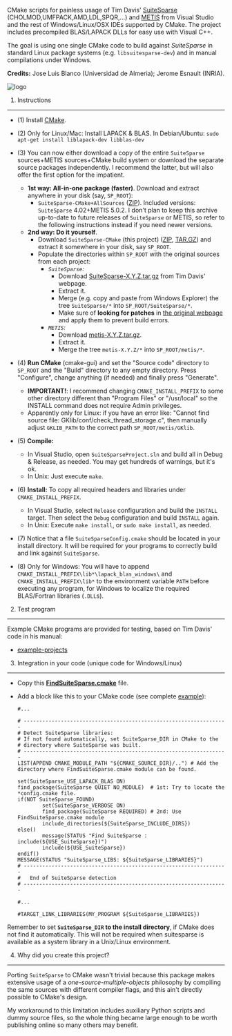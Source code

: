 CMake scripts for painless usage of Tim Davis' [SuiteSparse](http://www.cise.ufl.edu/research/sparse/SuiteSparse/) (CHOLMOD,UMFPACK,AMD,LDL,SPQR,...) and [METIS](http://glaros.dtc.umn.edu/gkhome/views/metis) from Visual Studio and the rest of Windows/Linux/OSX IDEs supported by CMake. The project includes precompiled BLAS/LAPACK DLLs for easy use with Visual C++.

The goal is using one single CMake code to build against *SuiteSparse* in standard Linux package systems (e.g. `libsuitesparse-dev`) and in manual compilations under Windows.

**Credits:** Jose Luis Blanco (Universidad de Almeria); Jerome Esnault (INRIA).

![logo](https://raw2.github.com/jlblancoc/suitesparse-metis-for-windows/master/docs/logo.png)

1. Instructions
-------------------------------------------------------


  * (1) Install [CMake](http://www.cmake.org/).
  * (2) Only for Linux/Mac: Install LAPACK & BLAS. In Debian/Ubuntu: `sudo apt-get install liblapack-dev libblas-dev`
  * (3) You can now either download a copy of the entire `SuiteSparse` sources+METIS sources+CMake build system or download the separate source packages independently. I recommend the latter, but will also offer the first option for the impatient.
    * **1st way: All-in-one package (faster)**. Download and extract anywhere in your disk (say, `SP_ROOT`):
      * `SuiteSparse-CMake+AllSources` ([ZIP](https://github.com/jlblancoc/suitesparse-metis-for-windows/releases/download/v1.1.0/suitesparse-metis-for-windows-1.1.0.all_sources.zip)). Included versions: `SuiteSparse` 4.02+METIS 5.0.2. I don't plan to keep this archive up-to-date to future releases of `SuiteSparse` or METIS, so refer to the following instructions instead if you need newer versions.
    * **2nd way: Do it yourself**.
      * Download `SuiteSparse-CMake` (this project) ([ZIP](https://github.com/jlblancoc/suitesparse-metis-for-windows/releases/download/v1.1.0/suitesparse-metis-for-windows-1.1.0.zip), [TAR.GZ](https://github.com/jlblancoc/suitesparse-metis-for-windows/releases/download/v1.1.0/suitesparse-metis-for-windows-1.1.0.tar.gz)) and extract it somewhere in your disk, say `SP_ROOT`.
      * Populate the directories within `SP_ROOT` with the original sources from each project:
        * *`SuiteSparse`:* 
          * Download [SuiteSparse-X.Y.Z.tar.gz](http://www.cise.ufl.edu/research/sparse/SuiteSparse/) from Tim Davis' webpage. 
          * Extract it.
          * Merge (e.g. copy and paste from Windows Explorer) the tree `SuiteSparse/*` into `SP_ROOT/SuiteSparse/*`.
          * Make sure of **looking for patches** in [the original webpage](http://www.cise.ufl.edu/research/sparse/SuiteSparse/) and apply them to prevent build errors.
        * *`METIS`:* 
          * Download [metis-X.Y.Z.tar.gz](http://glaros.dtc.umn.edu/gkhome/metis/metis/download).
          * Extract it.
          * Merge the tree `metis-X.Y.Z/*` into `SP_ROOT/metis/*`.

  * (4) **Run CMake** (cmake-gui) and set the "Source code" directory to `SP_ROOT` and the "Build" directory to any empty directory. Press "Configure", change anything (if needed) and finally press "Generate".
    * **IMPORTANT!**: I recommend changing `CMAKE_INSTALL_PREFIX` to some other directory different than "Program Files" or "/usr/local" so the INSTALL command does not require Admin privileges.
    * Apparently only for Linux: if you have an error like: "Cannot find source file: GKlib/conf/check_thread_storage.c", then manually adjust `GKLIB_PATH` to the correct path `SP_ROOT/metis/GKlib`.
  * (5) **Compile:** 
    * In Visual Studio, open `SuiteSparseProject.sln` and build all in Debug & Release, as needed. You may get hundreds of warnings, but it's ok.
    * In Unix: Just execute `make`.

  * (6) **Install:** To copy all required headers and libraries under `CMAKE_INSTALL_PREFIX`.
    * In Visual Studio, select `Release` configuration and build the `INSTALL` target. Then select the `Debug` configuration and build `INSTALL` again.
    * In Unix: Execute `make install`, or `sudo make install`, as needed.
 
  * (7) Notice that a file `SuiteSparseConfig.cmake` should be located in your install directory. It will be required for your programs to correctly build and link against `SuiteSparse`.

  * (8) Only for Windows: You will have to append `CMAKE_INSTALL_PREFIX\lib*\lapack_blas_windows\` and `CMAKE_INSTALL_PREFIX\lib*` to the environment variable `PATH` before executing any program, for Windows to localize the required BLAS/Fortran libraries (`.DLL`s).


2. Test program
-------------------------------------------------------

Example CMake programs are provided for testing, based on Tim Davis' code in his manual:
  * [example-projects](https://github.com/jlblancoc/suitesparse-metis-for-windows/tree/master/example-projects)


3. Integration in your code (unique code for Windows/Linux)
-------------------------------------------------------

  * Copy this **[FindSuiteSparse.cmake](https://github.com/jlblancoc/suitesparse-metis-for-windows/blob/master/cmakemodule/FindSuiteSparse.cmake)** file.
  * Add a block like this to your CMake code (see complete [example](https://github.com/jlblancoc/suitesparse-metis-for-windows/blob/master/example-projects/cholmod/CMakeLists.txt)):
   
  
    ```
    #...
    
    # ------------------------------------------------------------------
    # Detect SuiteSparse libraries:
    # If not found automatically, set SuiteSparse_DIR in CMake to the 
    # directory where SuiteSparse was built.
    # ------------------------------------------------------------------
    LIST(APPEND CMAKE_MODULE_PATH "${CMAKE_SOURCE_DIR}/..") # Add the directory where FindSuiteSparse.cmake module can be found.
    
    set(SuiteSparse_USE_LAPACK_BLAS ON)
    find_package(SuiteSparse QUIET NO_MODULE)  # 1st: Try to locate the *config.cmake file.
    if(NOT SuiteSparse_FOUND)
            set(SuiteSparse_VERBOSE ON)
            find_package(SuiteSparse REQUIRED) # 2nd: Use FindSuiteSparse.cmake module
            include_directories(${SuiteSparse_INCLUDE_DIRS})
    else()
            message(STATUS "Find SuiteSparse : include(${USE_SuiteSparse})")
            include(${USE_SuiteSparse})
    endif()
    MESSAGE(STATUS "SuiteSparse_LIBS: ${SuiteSparse_LIBRARIES}")
    # ------------------------------------------------------------------
    #   End of SuiteSparse detection
    # ------------------------------------------------------------------
    
    #...
    
    #TARGET_LINK_LIBRARIES(MY_PROGRAM ${SuiteSparse_LIBRARIES})
    ```


Remember to set **`SuiteSparse_DIR` to the install directory**, if CMake does not find it automatically. This will not be required when suitesparse is available as a system library in a Unix/Linux environment.



4. Why did you create this project?
-------------------------------------------------------


Porting `SuiteSparse` to CMake wasn't trivial because this package makes extensive usage of a _one-source-multiple-objects_ philosophy by compiling the same sources with different compiler flags, and this ain't directly possible to CMake's design.

My workaround to this limitation includes auxiliary Python scripts and dummy source files, so the whole thing became large enough to be worth publishing online so many others may benefit.
